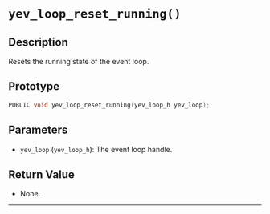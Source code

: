 # `yev_loop_reset_running()`

## Description
Resets the running state of the event loop.

## Prototype
```c
PUBLIC void yev_loop_reset_running(yev_loop_h yev_loop);
```

## Parameters
- `yev_loop` (`yev_loop_h`): The event loop handle.

## Return Value
- None.

---

